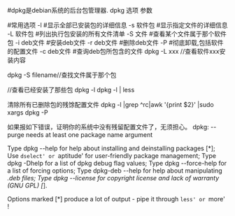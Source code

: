 #dpkg是debian系统的后台包管理器.
dpkg 选项 参数

#常用选项
-l 		#显示全部已安装包的详细信息
-s 软件包	#显示指定文件的详细信息
-L 软件包	#列出执行包安装的所有文件清单
-S 文件		#查看某个文件属于那个软件包
-i deb文件	#安装deb文件
-r deb文件	#删除deb文件
-P		#彻底卸载,包括软件的配置文件
-c deb文件	#查询deb包所包含的文件
dpkg -L xxx //查看软件xxx安装内容

dpkg -S filename//查找文件属于那个包

//查看已经安装了那些包
dpkg -l 
dpkg -l | less


清除所有已删除包的残馀配置文件 
dpkg -l |grep ^rc|awk '{print $2}' |sudo xargs dpkg -P 

如果报如下错误，证明你的系统中没有残留配置文件了，无须担心。 
dpkg: --purge needs at least one package name argument

Type dpkg --help for help about installing and deinstalling packages [*];
Use `dselect' or `aptitude' for user-friendly package management;
Type dpkg -Dhelp for a list of dpkg debug flag values;
Type dpkg --force-help for a list of forcing options;
Type dpkg-deb --help for help about manipulating *.deb files;
Type dpkg --license for copyright license and lack of warranty (GNU GPL) [*].

Options marked [*] produce a lot of output - pipe it through `less' or `more' ! 
